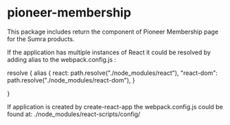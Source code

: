 # pioneer-membership

This package includes return the component of Pioneer Membership page for the Sumra products.

If the application has multiple instances of React it could be resolved by adding alias to the webpack.config.js :

resolve {
alias {
react: path.resolve("./node_modules/react"),
"react-dom": path.resolve("./node_modules/react-dom"),
}

}

If application is created by create-react-app the webpack.config.js could be found at:
./node_modules/react-scripts/config/
